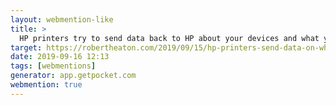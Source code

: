 ```yaml
---
layout: webmention-like
title: >
  HP printers try to send data back to HP about your devices and what you print 
target: https://robertheaton.com/2019/09/15/hp-printers-send-data-on-what-you-print-back-to-hp/
date: 2019-09-16 12:13
tags: [webmentions]
generator: app.getpocket.com
webmention: true
---
```


